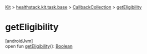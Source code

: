 
[Kit](../../../kit.html) > [healthstack.kit.task.base](../index.html) > [CallbackCollection](index.html) > [getEligibility](get-eligibility.html)



# getEligibility



[androidJvm]\
open fun [getEligibility](get-eligibility.html)(): [Boolean](https://kotlinlang.org/api/latest/jvm/stdlib/kotlin/-boolean/index.html)




